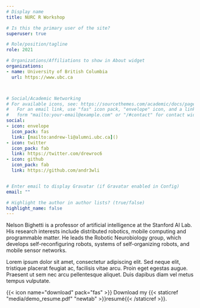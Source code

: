```yaml
---
# Display name
title: NURC R Workshop

# Is this the primary user of the site?
superuser: true

# Role/position/tagline
role: 2021

# Organizations/Affiliations to show in About widget
organizations:
- name: University of British Columbia
  url: https://www.ubc.ca



# Social/Academic Networking
# For available icons, see: https://sourcethemes.com/academic/docs/page-builder/#icons
#   For an email link, use "fas" icon pack, "envelope" icon, and a link in the
#   form "mailto:your-email@example.com" or "/#contact" for contact widget.
social:
- icon: envelope
  icon_pack: fas
  link: [mailto:andrew-li@alumni.ubc.ca]()
- icon: twitter
  icon_pack: fab
  link: https://twitter.com/drewroc6
- icon: github
  icon_pack: fab
  link: https://github.com/andr3wli


# Enter email to display Gravatar (if Gravatar enabled in Config)
email: ""

# Highlight the author in author lists? (true/false)
highlight_name: false
---
```


Nelson Bighetti is a professor of artificial intelligence at the Stanford AI Lab. His research interests include distributed robotics, mobile computing and programmable matter. He leads the Robotic Neurobiology group, which develops self-reconfiguring robots, systems of self-organizing robots, and mobile sensor networks.

Lorem ipsum dolor sit amet, consectetur adipiscing elit. Sed neque elit, tristique placerat feugiat ac, facilisis vitae arcu. Proin eget egestas augue. Praesent ut sem nec arcu pellentesque aliquet. Duis dapibus diam vel metus tempus vulputate.

{{< icon name="download" pack="fas" >}} Download my {{< staticref "media/demo_resume.pdf" "newtab" >}}resumé{{< /staticref >}}.
